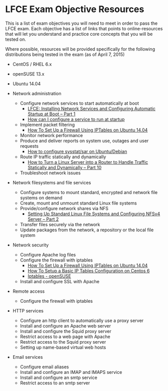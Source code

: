 # LFCE Exam Objective Resources
This is a list of exam objectives you will need to meet in order to pass the LFCE exam. Each objective has a list of links that points to online-resources that will let you understand and practice core concepts that you will be tested on. 

Where possible, resources will be provided specifically for the following distributions being tested in the exam (as of April 7, 2015)

* CentOS / RHEL 6.x
* openSUSE 13.x
* Ubuntu 14.04

* Network administration
  * Configure network services to start automatically at boot
     * [LFCE: Installing Network Services and Configuring Automatic Startup at Boot – Part 1](http://www.tecmint.com/installing-network-services-and-configuring-services-at-system-boot/)
    * [How can I configure a service to run at startup](http://askubuntu.com/questions/9382/how-can-i-configure-a-service-to-run-at-startup)
  * Implement packet filtering
    * [How To Set Up a Firewall Using IPTables on Ubuntu 14.04](https://www.digitalocean.com/community/tutorials/how-to-set-up-a-firewall-using-iptables-on-ubuntu-14-04)
  * Monitor network performance
  * Produce and deliver reports on system use, outages and user requests
    * [How to configure sysstat/sar on Ubuntu/Debian](http://www.leonardoborda.com/blog/how-to-configure-sysstatsar-on-ubuntudebian/)
  * Route IP traffic statically and dynamically
    * [How to Turn a Linux Server into a Router to Handle Traffic Statically and Dynamically – Part 10](http://www.tecmint.com/setup-linux-as-router/)
  * Troubleshoot network issues

* Network filesystems and file services
  * Configure systems to mount standard, encrypted and network file systems on demand
  * Create, mount and unmount standard Linux file systems
  * Provide/configure network shares via NFS
    * [Setting Up Standard Linux File Systems and Configuring NFSv4 Server – Part 2](http://www.tecmint.com/configure-nfs-server/)
  * Transfer files securely via the network
  * Update packages from the network, a repository or the local file system

* Network security
  * Configure Apache log files
  * Configure the firewall with iptables
  	* [How To Set Up a Firewall Using IPTables on Ubuntu 14.04](https://www.digitalocean.com/community/tutorials/how-to-set-up-a-firewall-using-iptables-on-ubuntu-14-04)
    * [How To Setup a Basic IP Tables Configuration on Centos 6](https://www.digitalocean.com/community/tutorials/how-to-setup-a-basic-ip-tables-configuration-on-centos-6)
    * [Iptables - openSUSE](https://en.opensuse.org/Iptables)
  * Install and configure SSL with Apache

* Remote access
  * Configure the firewall with iptables

* HTTP services
  * Configure an http client to automatically use a proxy server
  * Install and configure an Apache web server
  * Install and configure the Squid proxy server
  * Restrict access to a web page with Apache
  * Restrict access to the Squid proxy server
  * Setting up name-based virtual web hosts

* Email services
  * Configure email aliases
  * Install and configure an IMAP and IMAPS service
  * Install and configure an smtp service
  * Restrict access to an smtp server
